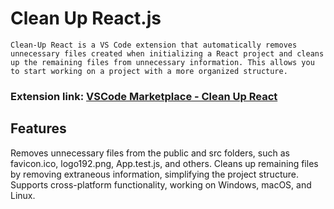 # Clean Up React.js
	Clean-Up React is a VS Code extension that automatically removes unnecessary files created when initializing a React project and cleans up the remaining files from unnecessary information. This allows you to start working on a project with a more organized structure.

### Extension link: [VSCode Marketplace - Clean Up React](https://marketplace.visualstudio.com/items?itemName=khechoyan.clean-up-react)

## Features

Removes unnecessary files from the public and src folders, such as favicon.ico, logo192.png, App.test.js, and others.
Cleans up remaining files by removing extraneous information, simplifying the project structure.
Supports cross-platform functionality, working on Windows, macOS, and Linux.

